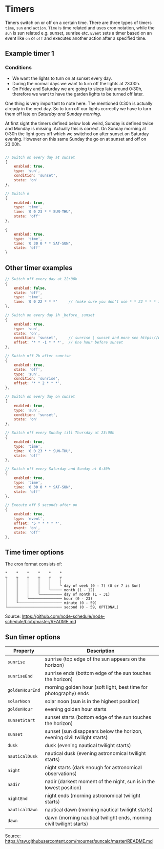 # Timers

Timers switch on or off on a certain time. There are three types of timers `time`, `sun` and `action`. `Time` is time related and uses cron notation, while the `sun` is sun related e.g. sunset, sunrise etc. `Event` sets a timer based on an event like `on` or `off` and executes another action after a specified time.

## Example timer 1

### Conditions
- We want the lights to turn on at sunset every day.
- During the normal days we want to turn off the lights at 23:00h. 
- On Friday and Saturday we are going to sleep late around 0:30h, therefore we want to have the garden lights to be turned off later. 

One thing is very important to note here. The mentioned 0:30h is actually already in the next day. So to turn off our lights correctly we have to turn them off late on *Saturday and Sunday morning*.

At first sight the timers defined below look weird, Sunday is defined twice and Monday is missing. Actually this is correct. On Sunday morning at 0:30h the light goes off which we switched on after sunset on Saturday evening. However on this same Sunday the go on at sunset and off on 23:00h.

```js

// Switch on every day at sunset
{
    enabled: true,
    type: 'sun',
    condition: 'sunset',
    state: 'on'
},

// Switch o
{
    enabled: true,
    type: 'time',
    time: '0 0 23 * * SUN-THU',
    state: 'off'
},

{
    enabled: true,
    type: 'time',
    time: '0 30 0 * * SAT-SUN',
    state: 'off'
}
```

## Other timer examples

```js
// Switch off every day at 22:00h
{
    enabled: false,
    state: 'off',
    type: 'time',
    time: '0 0 22 * * *'     // (make sure you don't use * * 22 * * * instead. Otherwise it will be triggered every second)
},

// Switch on every day 1h _before_ sunset
{
    enabled: true,
    type: 'sun',
    state: 'on',
    condition: 'sunset',     // sunrise | sunset and more see https://www.npmjs.com/package/suncalc for all options
    offset: '* * -1 * * *',  // One hour before sunset
},

// Switch off 2h after sunrise
{
    enabled: true,
    state: 'off',
    type: 'sun',
    condition: 'sunrise',
    offset: '* * 2 * * *',
},

// Switch on every day on sunset
{
    enabled: true,
    type: 'sun',
    condition: 'sunset',
    state: 'on'
},

// Switch off every Sunday till Thursday at 23:00h
{
    enabled: true,
    type: 'time',
    time: '0 0 23 * * SUN-THU',
    state: 'off'
},

// Switch off every Saturday and Sunday at 0:30h
{
    enabled: true,
    type: 'time',
    time: '0 30 0 * * SAT-SUN',
    state: 'off'
},

// Execute off 5 seconds after on
{
    enabled: true,
    type: 'event',
    offset: '5 * * * * *',
    event: 'on',
    state: 'off'
},
```

## Time timer options

The cron format consists of:
```
*    *    *    *    *    *
┬    ┬    ┬    ┬    ┬    ┬
│    │    │    │    │    |
│    │    │    │    │    └ day of week (0 - 7) (0 or 7 is Sun)
│    │    │    │    └───── month (1 - 12)
│    │    │    └────────── day of month (1 - 31)
│    │    └─────────────── hour (0 - 23)
│    └──────────────────── minute (0 - 59)
└───────────────────────── second (0 - 59, OPTIONAL)
```

Source: https://github.com/node-schedule/node-schedule/blob/master/README.md

## Sun timer options

| Property        | Description                                                              |
| --------------- | ------------------------------------------------------------------------ |
| `sunrise`       | sunrise (top edge of the sun appears on the horizon)                     |
| `sunriseEnd`    | sunrise ends (bottom edge of the sun touches the horizon)                |
| `goldenHourEnd` | morning golden hour (soft light, best time for photography) ends         |
| `solarNoon`     | solar noon (sun is in the highest position)                              |
| `goldenHour`    | evening golden hour starts                                               |
| `sunsetStart`   | sunset starts (bottom edge of the sun touches the horizon)               |
| `sunset`        | sunset (sun disappears below the horizon, evening civil twilight starts) |
| `dusk`          | dusk (evening nautical twilight starts)                                  |
| `nauticalDusk`  | nautical dusk (evening astronomical twilight starts)                     |
| `night`         | night starts (dark enough for astronomical observations)                 |
| `nadir`         | nadir (darkest moment of the night, sun is in the lowest position)       |
| `nightEnd`      | night ends (morning astronomical twilight starts)                        |
| `nauticalDawn`  | nautical dawn (morning nautical twilight starts)                         |
| `dawn`          | dawn (morning nautical twilight ends, morning civil twilight starts)     |

Source: https://raw.githubusercontent.com/mourner/suncalc/master/README.md